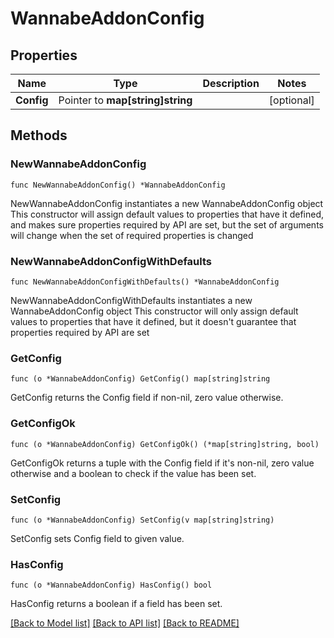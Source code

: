 # WannabeAddonConfig

## Properties

Name | Type | Description | Notes
------------ | ------------- | ------------- | -------------
**Config** | Pointer to **map[string]string** |  | [optional] 

## Methods

### NewWannabeAddonConfig

`func NewWannabeAddonConfig() *WannabeAddonConfig`

NewWannabeAddonConfig instantiates a new WannabeAddonConfig object
This constructor will assign default values to properties that have it defined,
and makes sure properties required by API are set, but the set of arguments
will change when the set of required properties is changed

### NewWannabeAddonConfigWithDefaults

`func NewWannabeAddonConfigWithDefaults() *WannabeAddonConfig`

NewWannabeAddonConfigWithDefaults instantiates a new WannabeAddonConfig object
This constructor will only assign default values to properties that have it defined,
but it doesn't guarantee that properties required by API are set

### GetConfig

`func (o *WannabeAddonConfig) GetConfig() map[string]string`

GetConfig returns the Config field if non-nil, zero value otherwise.

### GetConfigOk

`func (o *WannabeAddonConfig) GetConfigOk() (*map[string]string, bool)`

GetConfigOk returns a tuple with the Config field if it's non-nil, zero value otherwise
and a boolean to check if the value has been set.

### SetConfig

`func (o *WannabeAddonConfig) SetConfig(v map[string]string)`

SetConfig sets Config field to given value.

### HasConfig

`func (o *WannabeAddonConfig) HasConfig() bool`

HasConfig returns a boolean if a field has been set.


[[Back to Model list]](../README.md#documentation-for-models) [[Back to API list]](../README.md#documentation-for-api-endpoints) [[Back to README]](../README.md)


